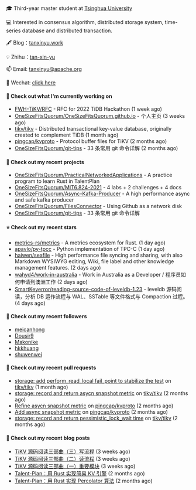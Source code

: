 🎓 Third-year master student at [Tsinghua University](https://www.tsinghua.edu.cn/)

💻 Interested in consensus algorithm, distributed storage system, time-series database and distributed transaction.

🖋 Blog：[tanxinyu.work](https://tanxinyu.work)

💡 Zhihu：[tan-xin-yu](https://www.zhihu.com/people/tan-xin-yu-22)

📫 Email: [tanxinyu@apache.org](mailto:tanxinyu@apache.org)

💬 Wechat: [click here](https://github.com/LebronAl/LebronAl/issues/1)

#### 👷 Check out what I'm currently working on

- [FWH-TiKV/RFC](https://github.com/FWH-TiKV/RFC) - RFC for 2022 TiDB Hackathon (1 week ago)
- [OneSizeFitsQuorum/OneSizeFitsQuorum.github.io](https://github.com/OneSizeFitsQuorum/OneSizeFitsQuorum.github.io) - 个人主页 (3 weeks ago)
- [tikv/tikv](https://github.com/tikv/tikv) - Distributed transactional key-value database, originally created to complement TiDB (1 month ago)
- [pingcap/kvproto](https://github.com/pingcap/kvproto) - Protocol buffer files for TiKV (2 months ago)
- [OneSizeFitsQuorum/git-tips](https://github.com/OneSizeFitsQuorum/git-tips) - 33 条常用 git 命令详解 (2 months ago)

#### 🌱 Check out my recent projects

- [OneSizeFitsQuorum/PracticalNetworkedApplications](https://github.com/OneSizeFitsQuorum/PracticalNetworkedApplications) - A practice program to learn Rust in TalentPlan
- [OneSizeFitsQuorum/MIT6.824-2021](https://github.com/OneSizeFitsQuorum/MIT6.824-2021) - 4 labs &#43; 2 challenges &#43; 4 docs
- [OneSizeFitsQuorum/Async-Kafka-Producer](https://github.com/OneSizeFitsQuorum/Async-Kafka-Producer) - A high performance async and safe kafka producer
- [OneSizeFitsQuorum/FilesConnector](https://github.com/OneSizeFitsQuorum/FilesConnector) - Using Github as a network disk
- [OneSizeFitsQuorum/git-tips](https://github.com/OneSizeFitsQuorum/git-tips) - 33 条常用 git 命令详解

#### ⭐ Check out my recent stars

- [metrics-rs/metrics](https://github.com/metrics-rs/metrics) - A metrics ecosystem for Rust. (1 day ago)
- [apavlo/py-tpcc](https://github.com/apavlo/py-tpcc) - Python implementation of TPC-C (1 day ago)
- [haiwen/seafile](https://github.com/haiwen/seafile) - High performance file syncing and sharing, with also Markdown WYSIWYG editing, Wiki, file label and other knowledge management features. (2 days ago)
- [wahyd4/work-in-australia](https://github.com/wahyd4/work-in-australia) - Work in Australia as a Developer / 程序员如何申请到澳洲工作 (2 days ago)
- [SmartKeyerror/reading-source-code-of-leveldb-1.23](https://github.com/SmartKeyerror/reading-source-code-of-leveldb-1.23) - leveldb 源码阅读，分析 DB 运作流程与 WAL、SSTable 等文件格式与 Compaction 过程。 (4 days ago)

#### 👯 Check out my recent followers

- [meicanhong](https://github.com/meicanhong)
- [Dousir9](https://github.com/Dousir9)
- [Makonike](https://github.com/Makonike)
- [hkkhuang](https://github.com/hkkhuang)
- [shuwenwei](https://github.com/shuwenwei)

#### 🔨 Check out my recent pull requests

- [storage: add perform_read_local fail_point  to stabilize the test](https://github.com/tikv/tikv/pull/13427) on [tikv/tikv](https://github.com/tikv/tikv) (1 month ago)
- [storage: record and return asycn snapshot metric](https://github.com/tikv/tikv/pull/13358) on [tikv/tikv](https://github.com/tikv/tikv) (2 months ago)
- [Refine asycn snapshot metric](https://github.com/pingcap/kvproto/pull/978) on [pingcap/kvproto](https://github.com/pingcap/kvproto) (2 months ago)
- [Add async snapshot metric](https://github.com/pingcap/kvproto/pull/974) on [pingcap/kvproto](https://github.com/pingcap/kvproto) (2 months ago)
- [storage: record and return pessimistic_lock_wait time](https://github.com/tikv/tikv/pull/13309) on [tikv/tikv](https://github.com/tikv/tikv) (2 months ago)

#### 📜 Check out my recent blog posts

- [TiKV 源码阅读三部曲（三）写流程](https://tanxinyu.work/tikv-source-code-reading-write/) (3 weeks ago)
- [TiKV 源码阅读三部曲（二）读流程](https://tanxinyu.work/tikv-source-code-reading-read/) (3 weeks ago)
- [TiKV 源码阅读三部曲（一）重要模块](https://tanxinyu.work/tikv-source-code-reading-module/) (3 weeks ago)
- [Talent-Plan：用 Rust 实现简易 KV 引擎](https://tanxinyu.work/naive-kvengine-in-rust/) (2 months ago)
- [Talent-Plan：用 Rust 实现 Percolator 算法](https://tanxinyu.work/percolator-in-rust/) (2 months ago)
